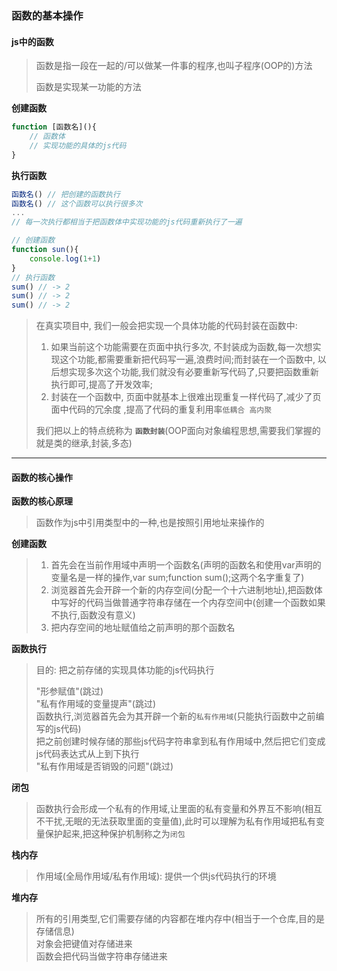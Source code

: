 ### 函数的基本操作

#### js中的函数

> 函数是指一段在一起的/可以做某一件事的程序,也叫子程序(OOP的)方法  
>   
> 函数是实现某一功能的方法

**创建函数**

```javascript
function [函数名](){
    // 函数体
    // 实现功能的具体的js代码
}
```

**执行函数**

```javascript
函数名() // 把创建的函数执行
函数名() // 这个函数可以执行很多次
...
// 每一次执行都相当于把函数体中实现功能的js代码重新执行了一遍
```

```javascript
// 创建函数
function sun(){
    console.log(1+1)
}
// 执行函数
sum() // -> 2
sum() // -> 2
sum() // -> 2
```

> 在真实项目中, 我们一般会把实现一个具体功能的代码封装在函数中:  
> 1. 如果当前这个功能需要在页面中执行多次, 不封装成为函数,每一次想实现这个功能,都需要重新把代码写一遍,浪费时间;而封装在一个函数中, 以后想实现多次这个功能,我们就没有必要重新写代码了,只要把函数重新执行即可,提高了开发效率;  
> 2. 封装在一个函数中, 页面中就基本上很难出现重复一样代码了,减少了页面中代码的冗余度
,提高了代码的重复利用率`低耦合 高内聚`  
> 
> 我们把以上的特点统称为 **`函数封装`**(OOP面向对象编程思想,需要我们掌握的就是类的继承,封装,多态)  

---

#### 函数的核心操作

**函数的核心原理**

> 函数作为js中引用类型中的一种,也是按照引用地址来操作的   

**创建函数**

> 1. 首先会在当前作用域中声明一个函数名(声明的函数名和使用var声明的变量名是一样的操作,var sum;function sum();这两个名字重复了)  
> 2. 浏览器首先会开辟一个新的内存空间(分配一个十六进制地址),把函数体中写好的代码当做普通字符串存储在一个内存空间中(创建一个函数如果不执行,函数没有意义)  
> 3. 把内存空间的地址赋值给之前声明的那个函数名  

**函数执行**

> 目的: 把之前存储的实现具体功能的js代码执行  
>   
> "形参赋值"(跳过)  
> "私有作用域的变量提声"(跳过)  
> 函数执行,浏览器首先会为其开辟一个新的`私有作用域`(只能执行函数中之前编写的js代码)  
> 把之前创建时候存储的那些js代码字符串拿到私有作用域中,然后把它们变成js代码表达式从上到下执行  
> "私有作用域是否销毁的问题"(跳过)  

**闭包**

> 函数执行会形成一个私有的作用域,让里面的私有变量和外界互不影响(相互不干扰,无眠的无法获取里面的变量值),此时可以理解为私有作用域把私有变量保护起来,把这种保护机制称之为`闭包`  

**栈内存**

> 作用域(全局作用域/私有作用域): 提供一个供js代码执行的环境  

**堆内存**

> 所有的引用类型,它们需要存储的内容都在堆内存中(相当于一个仓库,目的是存储信息)  
> 对象会把键值对存储进来  
> 函数会把代码当做字符串存储进来  
